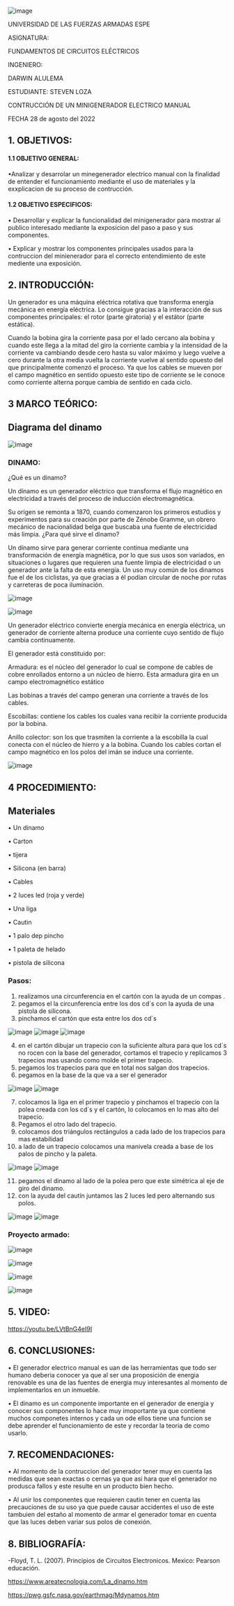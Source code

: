 ![image](https://user-images.githubusercontent.com/105320981/169589146-23574580-d5de-43cb-825d-f510a2e4c035.png)

UNIVERSIDAD DE LAS FUERZAS ARMADAS
ESPE

ASIGNATURA:

FUNDAMENTOS DE CIRCUITOS ELÉCTRICOS

INGENIERO:

 DARWIN ALULEMA

ESTUDIANTE: STEVEN LOZA

CONTRUCCIÓN DE UN MINIGENERADOR ELECTRICO MANUAL 

FECHA
28 de agosto del 2022

## 1. OBJETIVOS:

#### 1.1 OBJETIVO GENERAL:

•Analizar y desarrolar un minegenerador electrico manual con la finalidad de entender el funcionamiento mediante el uso de materiales y la exxplicacion de su proceso de contrucción.

#### 1.2 OBJETIVO ESPECIFICOS:

•	Desarrollar y explicar la funcionalidad del minigenerador para mostrar al publico interesado mediante la exposicion del paso a paso y sus componentes.

•	Explicar y mostrar los componentes principales usados para la contruccion del minienerador para el correcto entendimiento de este mediente una exposición.

## 2. INTRODUCCIÓN:

Un generador es una máquina eléctrica rotativa que transforma energía mecánica en energía eléctrica. Lo consigue gracias a la interacción de sus componentes principales: el rotor (parte giratoria) y el estátor (parte estática).

Cuando la bobina gira la corriente pasa por el lado cercano ala bobina y cuando este llega a la mitad del giro la corriente cambia y la intensidad de la corriente va cambiando desde cero hasta su valor máximo y luego vuelve a cero durante la otra media vuelta la corriente vuelve al sentido opuesto del que principalmente comenzó el proceso. Ya que los cables se mueven por el campo magnético en sentido opuesto este tipo de corriente se le conoce como corriente alterna porque cambia de sentido en cada ciclo.

## 3 MARCO TEÓRICO:

## Diagrama del dinamo 

![image](https://user-images.githubusercontent.com/105320981/187357501-249c51b1-b0ae-4683-9bbf-a85ddd49e74b.png)

 ### DINAMO:
 
¿Qué es un dinamo?

Un dínamo es un generador eléctrico que transforma el flujo magnético en electricidad a través del proceso de inducción electromagnética.

Su origen se remonta a 1870, cuando comenzaron los primeros estudios y experimentos para su creación por parte de Zénobe Gramme, un obrero mecánico de nacionalidad belga que buscaba una fuente de electricidad más limpia.
¿Para qué sirve el dinamo?

Un dínamo sirve para generar corriente continua mediante una transformación de energía magnética, por lo que sus usos son variados, en situaciones o lugares que requieren una fuente limpia de electricidad o un generador ante la falta de esta energía. Un uso muy común de los dinamos fue el de los ciclistas, ya que gracias a él podían circular de noche por rutas y carreteras de poca iluminación. 
 
 ![image](https://user-images.githubusercontent.com/105320981/187356275-7c31ef27-b33a-4b6d-ae9b-161e60981f88.png)

 ![image](https://user-images.githubusercontent.com/105320981/187356287-a90fb329-2009-4e92-b469-30aecf66ee71.png)

Un generador eléctrico convierte energía mecánica en energía eléctrica, un generador de corriente alterna produce una corriente cuyo sentido de flujo cambia continuamente.

 El generador está constituido por:
 
Armadura: es el núcleo del generador lo cual se compone de cables de cobre enrollados entorno a un núcleo de hierro.
Esta armadura gira en un campo electromagnético estático

Las bobinas a través del campo generan una corriente a través de los cables.

Escobillas: contiene los cables los cuales vana recibir la corriente producida por la bobina.

Anillo colector:  son los que trasmiten la corriente a la escobilla la cual conecta con el núcleo de hierro y a la bobina.
Cuando los cables cortan el campo magnético en los polos del imán se induce una corriente.

![image](https://user-images.githubusercontent.com/105320981/187812123-cf61d2c4-32ec-4cef-9d04-2a29f9024ed5.png)


## 4 PROCEDIMIENTO:

## Materiales
 
 • Un dinamo 
 
 • Carton 
 
 • tijera
 
 • Silicona (en barra)
 
 • Cables
 
 • 2 luces led (roja y verde)
 
 • Una liga 
 
 • Cautin 
 
 • 1 palo dep pincho 
  
 • 1 paleta de helado
   
 • pistola de silicona 
 
### Pasos:
1. realizamos una circunferencia en el cartón con la ayuda de un compas . 
2.  pegamos el la circunferencia entre los dos cd´s con la ayuda de una pistola de silicona.
3. pinchamos el cartón que esta entre los dos cd´s 

![image](https://user-images.githubusercontent.com/105320981/187811858-ac763b38-2594-4397-8962-c9ad553eaa03.png)
![image](https://user-images.githubusercontent.com/105320981/187811866-239dd14c-53d8-4a51-8981-8b84ff69c8a3.png)
![image](https://user-images.githubusercontent.com/105320981/187811873-7cce3772-c123-4328-99b3-8fac8c5f2d39.png)

4. en el cartón dibujar un trapecio con la suficiente altura para que los cd´s  no rocen con la base del generador, cortamos el trapecio y replicamos 3 trapecios mas usando como molde el primer trapecio.
5. pegamos los trapecios para que en total nos salgan dos trapecios. 
6. pegamos en la  base de la que va a ser el generador 

![image](https://user-images.githubusercontent.com/105320981/187811908-e5affe2b-66a5-469d-89ff-c442b92d8cdd.png)
![image](https://user-images.githubusercontent.com/105320981/187811922-77db28ac-4004-4f6c-b171-5dc48872ad34.png)

7. colocamos la liga en el primer trapecio y pinchamos el trapecio con la polea creada  con los cd´s y el cartón, lo colocamos en lo mas alto del trapecio. 
8. Pegamos el otro lado del trapecio.
9. colocamos dos triángulos rectángulos a cada lado de los trapecios para mas estabilidad
10. a lado de un trapecio colocamos una manivela  creada a base de los palos de pincho y la paleta.

![image](https://user-images.githubusercontent.com/105320981/187811983-690b0121-77cc-4443-8519-7ee1d2853d3f.png)
![image](https://user-images.githubusercontent.com/105320981/187811992-a8dde256-d6d3-477c-b640-bfe5536a2618.png)

11. pegamos el dinamo al lado de la polea pero que este simétrica al eje de giro del dinamo. 
12. con la ayuda del cautín juntamos las 2 luces led pero alternando sus polos.

![image](https://user-images.githubusercontent.com/105320981/187812057-f6da6821-61d4-4160-9d61-c5d795b85fad.png)
![image](https://user-images.githubusercontent.com/105320981/187812073-97748dbb-e552-4739-9f85-911af5c4325d.png)



### Proyecto armado:

![image](https://user-images.githubusercontent.com/105320981/187362351-201daa36-1718-44da-b843-28bde137ee4a.png)

![image](https://user-images.githubusercontent.com/105320981/187821609-049e733e-d38d-470d-810c-0cd8ab16fc2c.png)

![image](https://user-images.githubusercontent.com/105320981/187362477-819aa04d-8963-4613-95ca-05a07a7bead3.png)

![image](https://user-images.githubusercontent.com/105320981/187362558-9720d516-ebfe-49c0-b2c6-b047b2cb4aa6.png)


## 5. VIDEO:

https://youtu.be/LVtBnG4eI9I

## 6. CONCLUSIONES:

•	El generador electrico manual es uan de las herramientas que todo ser humano deberia conocer ya que al ser una proposición de energia renovable es una de las fuentes de energia muy interesantes al momento de implementarlos en un inmueble.

•	El dinamo es un componente importante en el generador de energia y conocer sus componentes lo hace muy imoportante ya que contiene muchos componetes internos y cada un ode ellos tiene una funcion se debe aprender el funcionamiento de este y recordar la teoria de como usarlo.

## 7. RECOMENDACIONES:

• Al momento de la contruccion del generador tener muy en cuenta las medidas que sean exactas o cernas ya que asi hara que el generador no produsca fallos y este resulte en un producto bien hecho.

• Al unir los componentes que requieren cautin tener en cuenta las precauciones de su uso ya que puede causar accidentes el uso de este tambuien del estaño al momento de armar el generador tomar en cuenta que las luces deben variar sus polos de conexión.

## 8. BIBLIOGRAFÍA:

-Floyd, T. L. (2007). Principios de Circuitos Electronicos. Mexico: Pearson educación.

https://www.areatecnologia.com/La_dinamo.htm

https://pwg.gsfc.nasa.gov/earthmag/Mdynamos.htm


